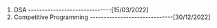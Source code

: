 1. DSA                                  ------------------------------[15/03/2022]
2. Competitive Programming              ------------------------------[30/12/2022]
